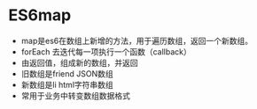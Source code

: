 # ES6map
- map是es6在数组上新增的方法，用于遍历数组，返回一个新数组。
- forEach 去迭代每一项执行一个函数（callback）
- 由返回值，组成新的数组，并返回
- 旧数组是friend JSON数组
- 新数组是li html字符串数组
- 常用于业务中转变数组数据格式